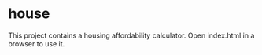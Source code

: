 # house

This project contains a housing affordability calculator. Open index.html in a browser to use it.
